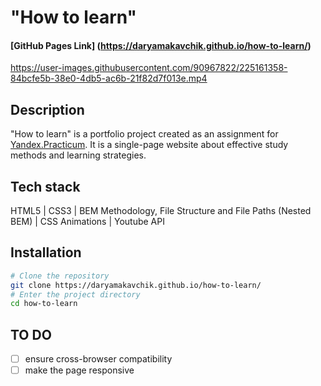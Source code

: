 # "How to learn"

#### [GitHub Pages Link] (https://daryamakavchik.github.io/how-to-learn/)

https://user-images.githubusercontent.com/90967822/225161358-84bcfe5b-38e0-4db5-ac6b-21f82d7f013e.mp4

## Description
"How to learn" is a portfolio project created as an assignment for [Yandex.Practicum](https://practicum.yandex.com/web/ "Web Development Program"). It is a single-page website about effective study methods and learning strategies.

## Tech stack
HTML5 | CSS3 | BEM Methodology, File Structure and File Paths (Nested BEM) | CSS Animations | Youtube API

## Installation

```bash
# Clone the repository
git clone https://daryamakavchik.github.io/how-to-learn/
# Enter the project directory
cd how-to-learn
```

## TO DO
- [ ] ensure cross-browser compatibility
- [ ] make the page responsive
